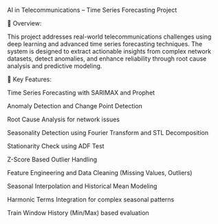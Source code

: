 AI in Telecommunications – Time Series Forecasting Project

📘 Overview:

This project addresses real-world telecommunications challenges using deep learning and advanced time series forecasting techniques. The system is designed to extract actionable insights from complex network datasets, detect anomalies, and enhance reliability through root cause analysis and predictive modeling.

🧠 Key Features:

Time Series Forecasting with SARIMAX and Prophet

Anomaly Detection and Change Point Detection

Root Cause Analysis for network issues

Seasonality Detection using Fourier Transform and STL Decomposition

Stationarity Check using ADF Test

Z-Score Based Outlier Handling

Feature Engineering and Data Cleaning (Missing Values, Outliers)

Seasonal Interpolation and Historical Mean Modeling

Harmonic Terms Integration for complex seasonal patterns

Train Window History (Min/Max) based evaluation
